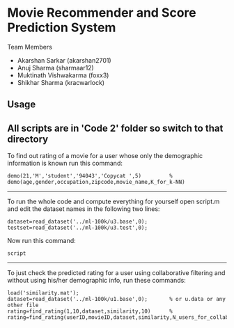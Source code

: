 Movie Recommender and Score Prediction System
====================================================
Team Members
* Akarshan Sarkar (akarshan2701)
* Anuj Sharma (sharmaar12)
* Muktinath Vishwakarma (foxx3)
* Shikhar Sharma (kracwarlock)

Usage
-----------------------------------------------------
All scripts are in 'Code 2' folder so switch to that directory
-----------------------------------------------------
To find out rating of a movie for a user whose only the demographic information is known run this command:

    demo(21,'M','student','94043','Copycat ',5)         % demo(age,gender,occupation,zipcode,movie_name,K_for_k-NN)
-----------------------------------------------------
To run the whole code and compute everything for yourself open script.m and edit the dataset names in the following two lines:

    dataset=read_dataset('../ml-100k/u3.base',0);
    testset=read_dataset('../ml-100k/u3.test',0);
Now run this command:

    script
-----------------------------------------------------
To just check the predicted rating for a user using collaborative filtering and without using his/her demographic info, run these commands:

    load('similarity.mat');
    dataset=read_dataset('../ml-100k/u1.base',0);       % or u.data or any other file
    rating=find_rating(1,10,dataset,similarity,10)      % rating=find_rating(userID,movieID,dataset,similarity,N_users_for_collab_filt);
